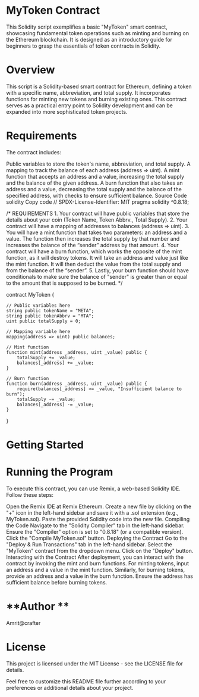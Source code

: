 # **MyToken Contract**
This Solidity script exemplifies a basic "MyToken" smart contract, showcasing fundamental token operations such as minting and burning on the Ethereum blockchain. It is designed as an introductory guide for beginners to grasp the essentials of token contracts in Solidity.

# **Overview**
This script is a Solidity-based smart contract for Ethereum, defining a token with a specific name, abbreviation, and total supply. It incorporates functions for minting new tokens and burning existing ones. This contract serves as a practical entry point to Solidity development and can be expanded into more sophisticated token projects.

# **Requirements**
The contract includes:

Public variables to store the token's name, abbreviation, and total supply.
A mapping to track the balance of each address (address => uint).
A mint function that accepts an address and a value, increasing the total supply and the balance of the given address.
A burn function that also takes an address and a value, decreasing the total supply and the balance of the specified address, with checks to ensure sufficient balance.
Source Code
solidity
Copy code
// SPDX-License-Identifier: MIT
pragma solidity ^0.8.18;

/*
    REQUIREMENTS
    1. Your contract will have public variables that store the details about your coin (Token Name, Token Abbrv., Total Supply).
    2. Your contract will have a mapping of addresses to balances (address => uint).
    3. You will have a mint function that takes two parameters: an address and a value. 
       The function then increases the total supply by that number and increases the balance of the “sender” address by that amount.
    4. Your contract will have a burn function, which works the opposite of the mint function, as it will destroy tokens. 
       It will take an address and value just like the mint function. It will then deduct the value from the total supply 
       and from the balance of the “sender”.
    5. Lastly, your burn function should have conditionals to make sure the balance of "sender" is greater than or equal 
       to the amount that is supposed to be burned.
*/

contract MyToken {

    // Public variables here
    string public tokenName = "META";
    string public tokenAbbrv = "MTA";
    uint public totalSupply = 0;

    // Mapping variable here
    mapping(address => uint) public balances;

    // Mint function
    function mint(address _address, uint _value) public {
        totalSupply += _value;
        balances[_address] += _value;
    }

    // Burn function
    function burn(address _address, uint _value) public {
        require(balances[_address] >= _value, "Insufficient balance to burn");
        totalSupply -= _value;
        balances[_address] -= _value;
    }
}

# **Getting Started**
# **Running the Program**
To execute this contract, you can use Remix, a web-based Solidity IDE. Follow these steps:

Open the Remix IDE at Remix Ethereum.
Create a new file by clicking on the "+" icon in the left-hand sidebar and save it with a .sol extension (e.g., MyToken.sol).
Paste the provided Solidity code into the new file.
Compiling the Code
Navigate to the "Solidity Compiler" tab in the left-hand sidebar.
Ensure the "Compiler" option is set to "0.8.18" (or a compatible version).
Click the "Compile MyToken.sol" button.
Deploying the Contract
Go to the "Deploy & Run Transactions" tab in the left-hand sidebar.
Select the "MyToken" contract from the dropdown menu.
Click on the "Deploy" button.
Interacting with the Contract
After deployment, you can interact with the contract by invoking the mint and burn functions. For minting tokens, input an address and a value in the mint function. Similarly, for burning tokens, provide an address and a value in the burn function. Ensure the address has sufficient balance before burning tokens.

# **Author **
Amrit@crafter
# **License**
This project is licensed under the MIT License - see the LICENSE file for details.

Feel free to customize this README file further according to your preferences or additional details about your project.





